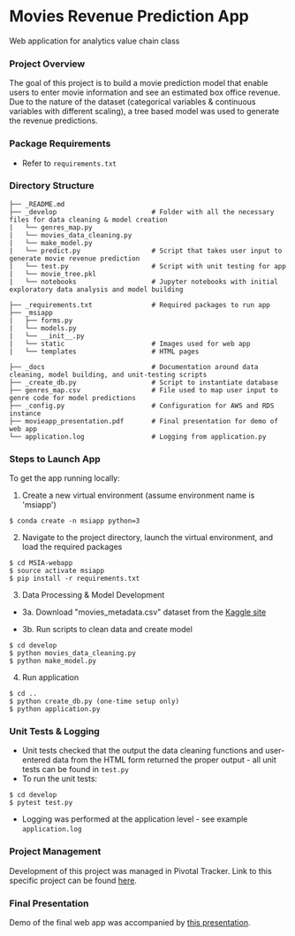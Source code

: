 # Movies Revenue Prediction App

Web application for analytics value chain class

### Project Overview
The goal of this project is to build a movie prediction model that enable users to enter movie information and see an estimated box office revenue. Due to the nature of the dataset (categorical variables & continuous variables with different scaling), a tree based model was used to generate the revenue predictions.

### Package Requirements

* Refer to ```requirements.txt```

### Directory Structure

```
├── _README.md 
├── _develop                        # Folder with all the necessary files for data cleaning & model creation
|   └── genres_map.py 
|   └── movies_data_cleaning.py
|   └── make_model.py          
|   └── predict.py                  # Script that takes user input to generate movie revenue prediction
|   └── test.py                     # Script with unit testing for app
|   └── movie_tree.pkl          
|   └── notebooks                   # Jupyter notebooks with initial exploratory data analysis and model building

├── _requirements.txt               # Required packages to run app
├── _msiapp 
|   ├── forms.py
|   └── models.py
|   └── __init__.py
|   └── static                      # Images used for web app 
|   └── templates                   # HTML pages

├── _docs                           # Documentation around data cleaning, model building, and unit-testing scripts
├── _create_db.py                   # Script to instantiate database
├── genres_map.csv                  # File used to map user input to genre code for model predictions
├── _config.py                      # Configuration for AWS and RDS instance
├── movieapp_presentation.pdf       # Final presentation for demo of web app 
└── application.log                 # Logging from application.py
```

### Steps to Launch App
To get the app running locally:

1. Create a new virtual environment (assume environment name is 'msiapp')
```
$ conda create -n msiapp python=3
```

2. Navigate to the project directory, launch the virtual environment, and load the required packages

```
$ cd MSIA-webapp
$ source activate msiapp
$ pip install -r requirements.txt
```

3. Data Processing & Model Development

* 3a. Download "movies_metadata.csv" dataset from the [Kaggle site](https://www.kaggle.com/rounakbanik/the-movies-dataset/data)

* 3b. Run scripts to clean data and create model

```
$ cd develop
$ python movies_data_cleaning.py
$ python make_model.py
```
4. Run application

```
$ cd ..
$ python create_db.py (one-time setup only)
$ python application.py
```
### Unit Tests & Logging
* Unit tests checked that the output the data cleaning functions and user-entered data from the HTML form returned the proper output - all unit tests can be found in ```test.py```
* To run the unit tests:
```
$ cd develop
$ pytest test.py
```
* Logging was performed at the application level - see example ```application.log``` 

### Project Management
Development of this project was managed in Pivotal Tracker. Link to this specific project can be found 
[here](https://www.pivotaltracker.com/n/projects/2143653).

### Final Presentation
Demo of the final web app was accompanied by 
[this presentation](https://github.com/vhsieh920/MSIA_movie_webapp/blob/web_page/movieapp_presentation.pdf).
